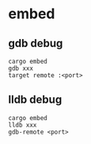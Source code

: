 # embed

## gdb debug
```
cargo embed
gdb xxx
target remote :<port>
```

## lldb debug
```
cargo embed
lldb xxx
gdb-remote <port>
```